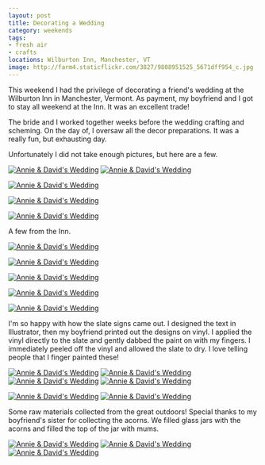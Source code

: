 ```yaml
---
layout: post
title: Decorating a Wedding
category: weekends
tags:
- fresh air
- crafts
locations: Wilburton Inn, Manchester, VT
image: http://farm4.staticflickr.com/3827/9808951525_5671dff954_c.jpg
---
```


This weekend I had the privilege of decorating a friend's wedding at the Wilburton Inn in Manchester, Vermont. As payment, my boyfriend and I got to stay all weekend at the Inn. It was an excellent trade!

The bride and I worked together weeks before the wedding crafting and scheming. On the day of, I oversaw all the decor preparations. It was a really fun, but exhausting day.

Unfortunately I did not take enough pictures, but here are a few.

<a href="http://www.flickr.com/photos/91218249@N05/9808956545/" title="Annie &amp; David's Wedding by katydecorah, on Flickr"><img src="http://farm4.staticflickr.com/3738/9808956545_140e91efbb_c.jpg"  class="img-half" alt="Annie &amp; David's Wedding"></a>
<a href="http://www.flickr.com/photos/91218249@N05/9808951525/" title="Annie &amp; David's Wedding by katydecorah, on Flickr"><img src="http://farm4.staticflickr.com/3827/9808951525_5671dff954_c.jpg" class="img-half" alt="Annie &amp; David's Wedding"></a>


<a href="http://www.flickr.com/photos/91218249@N05/9808963074/" title="Annie &amp; David's Wedding by katydecorah, on Flickr"><img src="http://farm6.staticflickr.com/5337/9808963074_917cbc6a1f_c.jpg" class="pop-out" alt="Annie &amp; David's Wedding"></a>

<a href="http://www.flickr.com/photos/91218249@N05/9808910204/" title="Annie &amp; David's Wedding by katydecorah, on Flickr"><img src="http://farm4.staticflickr.com/3679/9808910204_effe185860_c.jpg"  alt="Annie &amp; David's Wedding"></a>


<a href="http://www.flickr.com/photos/91218249@N05/9808949895/" title="Annie &amp; David's Wedding by katydecorah, on Flickr"><img src="http://farm6.staticflickr.com/5336/9808949895_027bf3224c_c.jpg"  alt="Annie &amp; David's Wedding"></a>


A few from the Inn.

<a href="http://www.flickr.com/photos/91218249@N05/9808948475/" title="Annie &amp; David's Wedding by katydecorah, on Flickr"><img src="http://farm8.staticflickr.com/7372/9808948475_7649d6c9b4_c.jpg" class="img-half" alt="Annie &amp; David's Wedding"></a>

<a href="http://www.flickr.com/photos/91218249@N05/9808952964/" title="Annie &amp; David's Wedding by katydecorah, on Flickr"><img src="http://farm3.staticflickr.com/2860/9808952964_8c1c8d0c1e_c.jpg"  class="img-half" alt="Annie &amp; David's Wedding"></a>

<a href="http://www.flickr.com/photos/91218249@N05/9809014943/" title="Annie &amp; David's Wedding by katydecorah, on Flickr"><img src="http://farm8.staticflickr.com/7331/9809014943_7bd4883f4e_c.jpg"   class="pop-out" alt="Annie &amp; David's Wedding"></a>

<a href="http://www.flickr.com/photos/91218249@N05/9808938745/" title="Annie &amp; David's Wedding by katydecorah, on Flickr"><img src="http://farm6.staticflickr.com/5342/9808938745_99d85f4fe2_c.jpg" class="img-half" alt="Annie &amp; David's Wedding"></a>

<a href="http://www.flickr.com/photos/91218249@N05/9808935005/" title="Annie &amp; David's Wedding by katydecorah, on Flickr"><img src="http://farm4.staticflickr.com/3692/9808935005_15c92884fc_c.jpg"  class="img-half" alt="Annie &amp; David's Wedding"></a>

I'm so happy with how the slate signs came out. I designed the text in Illustrator, then my boyfriend printed out the designs on vinyl. I applied the vinyl directly to the slate and gently dabbed the paint on with my fingers. I immediately peeled off the vinyl and allowed the slate to dry. I love telling people that I finger painted these!

<a href="http://www.flickr.com/photos/91218249@N05/9808931105/" title="Annie &amp; David's Wedding by katydecorah, on Flickr"><img src="http://farm8.staticflickr.com/7392/9808931105_a48d8880e5_c.jpg" class="img-half" alt="Annie &amp; David's Wedding"></a>
<a href="http://www.flickr.com/photos/91218249@N05/9808928735/" title="Annie &amp; David's Wedding by katydecorah, on Flickr"><img src="http://farm4.staticflickr.com/3665/9808928735_9c3454a2cb_c.jpg" class="img-half" alt="Annie &amp; David's Wedding"></a>
<a href="http://www.flickr.com/photos/91218249@N05/9808994013/" title="Annie &amp; David's Wedding by katydecorah, on Flickr"><img src="http://farm4.staticflickr.com/3754/9808994013_e17b6dac5a_c.jpg" class="img-half" alt="Annie &amp; David's Wedding"></a>
<a href="http://www.flickr.com/photos/91218249@N05/9808910665/" title="Annie &amp; David's Wedding by katydecorah, on Flickr"><img src="http://farm8.staticflickr.com/7288/9808910665_f41f76525e_c.jpg" class="img-half" alt="Annie &amp; David's Wedding"></a>

<a href="http://www.flickr.com/photos/91218249@N05/9808914534/" title="Annie &amp; David's Wedding by katydecorah, on Flickr"><img src="http://farm4.staticflickr.com/3758/9808914534_3333775973_c.jpg" class="img-half" alt="Annie &amp; David's Wedding"></a>
<a href="http://www.flickr.com/photos/91218249@N05/9808932394/" title="Annie &amp; David's Wedding by katydecorah, on Flickr"><img src="http://farm3.staticflickr.com/2858/9808932394_70f7d5d445_c.jpg" class="img-half" alt="Annie &amp; David's Wedding"></a>

Some raw materials collected from the great outdoors! Special thanks to my boyfriend's sister for collecting the acorns. We filled glass jars with the acorns and filled the top of the jar with mums.

<a href="http://www.flickr.com/photos/91218249@N05/9808944296/" title="Annie &amp; David's Wedding by katydecorah, on Flickr"><img src="http://farm8.staticflickr.com/7326/9808944296_89b9d32b3e_c.jpg" class="img-thirds" alt="Annie &amp; David's Wedding"></a>
<a href="http://www.flickr.com/photos/91218249@N05/9808921254/" title="Annie &amp; David's Wedding by katydecorah, on Flickr"><img src="http://farm8.staticflickr.com/7322/9808921254_1fa434fed5_c.jpg" class="img-thirds" alt="Annie &amp; David's Wedding"></a>
<a href="http://www.flickr.com/photos/91218249@N05/9808923844/" title="Annie &amp; David's Wedding by katydecorah, on Flickr"><img src="http://farm3.staticflickr.com/2865/9808923844_8f958d52b6_c.jpg" class="img-thirds" alt="Annie &amp; David's Wedding"></a>
